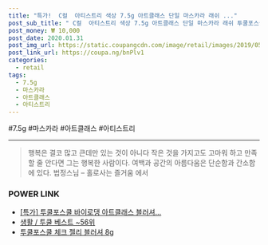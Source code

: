 ```yaml
--- 
title: "특가!  C컬  아티스트리 색상 7.5g 아트클래스 단일 마스카라 래쉬 ..." 
post_sub_title: " C컬  아티스트리 색상 7.5g 아트클래스 단일 마스카라 래쉬 투쿨포스쿨 1개" 
post_money: ₩ 10,000 
post_date: 2020.01.31 
post_img_url: https://static.coupangcdn.com/image/retail/images/2019/05/28/9/6/0d71e34d-79d9-42c2-b538-b3e8608081ac.jpg 
post_link_url: https://coupa.ng/bnPlv1 
categories: 
  - retail 
tags: 
  - 7.5g 
  - 마스카라 
  - 아트클래스 
  - 아티스트리 
--- 
```

  #7.5g #마스카라 #아트클래스 #아티스트리 
<hr> 

> 행복은 결코 많고 큰데만 있는 것이 아니다 작은 것을 가지고도 고마워 하고 만족할 줄 안다면 그는 행복한 사람이다. 여백과 공간의 아름다움은 단순함과 간소함에 있다. 법정스님 – 홀로사는 즐거움 에서 


### POWER LINK

* <a href="https://blog.naver.com/an0733/221792022662" target="_blank">[특가] 투쿨포스쿨 바이로댕 아트클래스 블러셔...</a>
* <a href="https://blog.naver.com/santokki14/221790881198" target="_blank">생활 / 투쿨 베스트 ~56위</a>
* <a href="https://blog.naver.com/fasyy4321/221792097063" target="_blank">투쿨포스쿨 체크 젤리 블러셔 8g</a>
